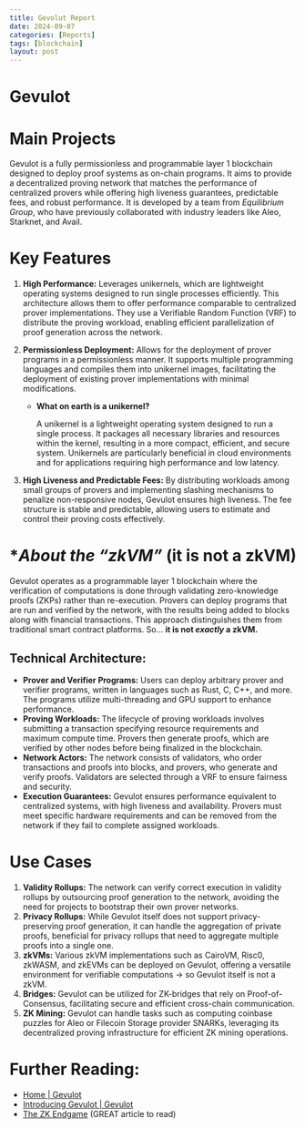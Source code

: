 ```yaml
---
title: Gevolut Report
date: 2024-09-07
categories: [Reports]
tags: [blockchain]
layout: post
---
```


# Gevulot

# **Main Projects**

Gevulot is a fully permissionless and programmable layer 1 blockchain designed to deploy proof systems as on-chain programs. It aims to provide a decentralized proving network that matches the performance of centralized provers while offering high liveness guarantees, predictable fees, and robust performance. It is developed by a team from *Equilibrium Group*, who have previously collaborated with industry leaders like Aleo, Starknet, and Avail.

# **Key Features**

1. **High Performance:** Leverages unikernels, which are lightweight operating systems designed to run single processes efficiently. This architecture allows them to offer performance comparable to centralized prover implementations. They use a Verifiable Random Function (VRF) to distribute the proving workload, enabling efficient parallelization of proof generation across the network.

2. **Permissionless Deployment:** Allows for the deployment of prover programs in a permissionless manner. It supports multiple programming languages and compiles them into unikernel images, facilitating the deployment of existing prover implementations with minimal modifications.
   
    - **What on earth is a unikernel?**
        
        A unikernel is a lightweight operating system designed to run a single process. It packages all necessary libraries and resources within the kernel, resulting in a more compact, efficient, and secure system. Unikernels are particularly beneficial in cloud environments and for applications requiring high performance and low latency.
        
3. **High Liveness and Predictable Fees:** By distributing workloads among small groups of provers and implementing slashing mechanisms to penalize non-responsive nodes, Gevulot ensures high liveness. The fee structure is stable and predictable, allowing users to estimate and control their proving costs effectively.

# **About the “*zkVM”** (it is not a zkVM)

Gevulot operates as a programmable layer 1 blockchain where the verification of computations is done through validating zero-knowledge proofs (ZKPs) rather than re-execution. Provers can deploy programs that are run and verified by the network, with the results being added to blocks along with financial transactions. This approach distinguishes them from traditional smart contract platforms. So… **it is not *exactly* a zkVM.**

## **Technical Architecture:**

- **Prover and Verifier Programs:** Users can deploy arbitrary prover and verifier programs, written in languages such as Rust, C, C++, and more. The programs utilize multi-threading and GPU support to enhance performance.
- **Proving Workloads:** The lifecycle of proving workloads involves submitting a transaction specifying resource requirements and maximum compute time. Provers then generate proofs, which are verified by other nodes before being finalized in the blockchain.
- **Network Actors:** The network consists of validators, who order transactions and proofs into blocks, and provers, who generate and verify proofs. Validators are selected through a VRF to ensure fairness and security.
- **Execution Guarantees:** Gevulot ensures performance equivalent to centralized systems, with high liveness and availability. Provers must meet specific hardware requirements and can be removed from the network if they fail to complete assigned workloads.

# **Use Cases**

1. **Validity Rollups:** The network can verify correct execution in validity rollups by outsourcing proof generation to the network, avoiding the need for projects to bootstrap their own prover networks.
2. **Privacy Rollups:** While Gevulot itself does not support privacy-preserving proof generation, it can handle the aggregation of private proofs, beneficial for privacy rollups that need to aggregate multiple proofs into a single one.
3. **zkVMs:** Various zkVM implementations such as CairoVM, Risc0, zkWASM, and zkEVMs can be deployed on Gevulot, offering a versatile environment for verifiable computations → so Gevulot itself is not a zkVM.
4. **Bridges:** Gevulot can be utilized for ZK-bridges that rely on Proof-of-Consensus, facilitating secure and efficient cross-chain communication.
5. **ZK Mining:** Gevulot can handle tasks such as computing coinbase puzzles for Aleo or Filecoin Storage provider SNARKs, leveraging its decentralized proving infrastructure for efficient ZK mining operations.

# **Further Reading:**

- [Home | Gevulot](https://gevulot.com/)
- [Introducing Gevulot | Gevulot](https://gevulot.com/introducing)
- [The ZK Endgame](https://blog.gevulot.com/p/the-zk-endgame?triedRedirect=true) (GREAT article to read)
